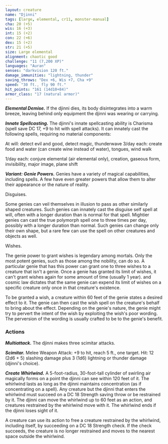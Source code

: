 ```yaml
---
layout: creature
name: "Djinni"
tags: [large, elemental, cr11, monster-manual]
cha: 20 (+5)
wis: 16 (+3)
int: 15 (+2)
con: 22 (+6)
dex: 15 (+2)
str: 21 (+5)
size: Large elemental
alignment: chaotic good
challenge: "11 (7,200 XP)"
languages: "Auran"
senses: "darkvision 120 ft."
damage_immunities: "lightning, thunder"
saving_throws: "Dex +6, Wis +7, Cha +9"
speed: "30 ft., fly 90 ft."
hit_points: "161 (14d10+84)"
armor_class: "17 (natural armor)"
---
```


***Elemental Demise.*** If the djinni dies, its body disintegrates into a warm breeze, leaving behind only equipment the djinni was wearing or carrying.

***Innate Spellcasting.*** The djinni's innate spellcasting ability is Charisma (spell save DC 17, +9 to hit with spell attacks). It can innately cast the following spells, requiring no material components:

At will: detect evil and good, detect magic, thunderwave 3/day each: create food and water (can create wine instead of water), tongues, wind walk

1/day each: conjure elemental (air elemental only), creation, gaseous form, invisibility, major image, plane shift

***Variant: Genie Powers.*** Genies have a variety of magical capabilities, including spells. A few have even greater powers that allow them to alter their appearance or the nature of reality.

Disguises.

Some genies can veil themselves in illusion to pass as other similarly shaped creatures. Such genies can innately cast the disguise self spell at will, often with a longer duration than is normal for that spell. Mightier genies can cast the true polymorph spell one to three times per day, possibly with a longer duration than normal. Such genies can change only their own shape, but a rare few can use the spell on other creatures and objects as well.

Wishes.

The genie power to grant wishes is legendary among mortals. Only the most potent genies, such as those among the nobility, can do so. A particular genie that has this power can grant one to three wishes to a creature that isn't a genie. Once a genie has granted its limit of wishes, it can't grant wishes again for some amount of time (usually 1 year). and cosmic law dictates that the same genie can expend its limit of wishes on a specific creature only once in that creature's existence.

To be granted a wish, a creature within 60 feet of the genie states a desired effect to it. The genie can then cast the wish spell on the creature's behalf to bring about the effect. Depending on the genie's nature, the genie might try to pervert the intent of the wish by exploiting the wish's poor wording. The perversion of the wording is usually crafted to be to the genie's benefit.

### Actions

***Multiattack.*** The djinni makes three scimitar attacks.

***Scimitar.*** Melee Weapon Attack: +9 to hit, reach 5 ft., one target. Hit: 12 (2d6 + 5) slashing damage plus 3 (1d6) lightning or thunder damage (djinni's choice).

***Create Whirlwind.*** A 5-foot-radius, 30-foot-tall cylinder of swirling air magically forms on a point the djinni can see within 120 feet of it. The whirlwind lasts as long as the djinni maintains concentration (as if concentrating on a spell). Any creature but the djinni that enters the whirlwind must succeed on a DC 18 Strength saving throw or be restrained by it. The djinni can move the whirlwind up to 60 feet as an action, and creatures restrained by the whirlwind move with it. The whirlwind ends if the djinni loses sight of it.

A creature can use its action to free a creature restrained by the whirlwind, including itself, by succeeding on a DC 18 Strength check. If the check succeeds, the creature is no longer restrained and moves to the nearest space outside the whirlwind.
